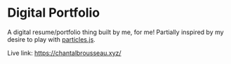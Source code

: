 # Digital Portfolio

A digital resume/portfolio thing built by me, for me! Partially inspired by my desire to play with [particles.js](https://vincentgarreau.com/particles.js/).

Live link: https://chantalbrousseau.xyz/
